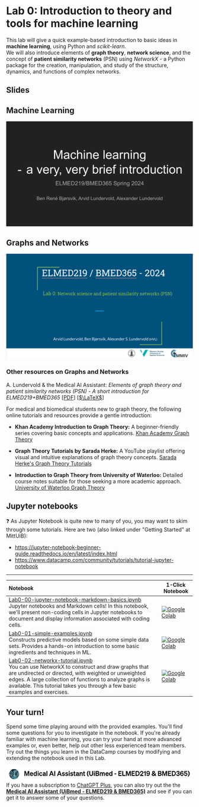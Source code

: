 # Lab 0: Introduction to theory and tools for machine learning

This lab will give a quick example-based introduction to basic ideas in **machine learning**, using Python and *scikit-learn*. <br> We will also introduce elements of **graph theory**, **network science**, and the concept of **patient similarity networks** (PSN) using *NetworkX* - a Python package for the creation, manipulation, and study of the structure, dynamics, and functions of complex networks.


## Slides

## Machine Learning
<!-- Commented as this slide deck is covered in the "Motivation_MedicalAI" slide deck
<a href="https://docs.google.com/presentation/d/e/2PACX-1vREHZA9OSvQa2fOGGDikHF_gDZz0tzgaARVmsjXq7xjFlwDDlkmMSDEvZ5Sa9GflbTybFJLQ3IqltjR/pub?start=false&loop=false&delayms=3000"><img src="assets/lab0-slides.png"></a>
-->

<a href="https://docs.google.com/presentation/d/e/2PACX-1vQN5LeGJ_lafM2zrZx5Fartv8IEVKn6oXbMIhVI-7V_J-8Lur5ZJaVm2zK9zpcuh5oD0u0JYq-UYMmy/pub?start=false&loop=false&delayms=60000"><img src="assets/Slide0-ML.png"></a>

## Graphs and Networks

<a href="https://docs.google.com/presentation/d/e/2PACX-1vR0KosuGRHqFKR1X-LmggiR-6wdfFSdsYdIIfDIcXYQ6qg1wW0hqHrsWIQJCMqbRLM3ouCGoen--SEl/pub?start=false&loop=false&delayms=3000"><img src="assets/slide0-networks.png"></a>

### Other resources on Graphs and Networks
A. Lundervold \& the Medical AI Assistant: _Elements of graph theory and patient similarity networks (PSN) - A short introduction for ELMED219+BMED365_ [[PDF](./assets/ELMED219_BMED365_2024_PSN.pdf)] [[$\LaTeX$](https://www.overleaf.com/read/pccnktqbnswg#4f47e2)]

For medical and biomedical students new to graph theory, the following online tutorials and resources provide a gentle introduction:

- **Khan Academy Introduction to Graph Theory:** A beginner-friendly series covering basic concepts and applications. [Khan Academy Graph Theory](https://www.khanacademy.org/computing/computer-science/algorithms/graph-representation/a/describing-graphs)
    
- **Graph Theory Tutorials by Sarada Herke:** A YouTube playlist offering visual and intuitive explanations of graph theory concepts. [Sarada Herke's Graph Theory Tutorials](https://www.youtube.com/playlist?list=PLoJC20gNfC2gmT_5WgwYwGMvgCjYVsIQg)
    
- **Introduction to Graph Theory from University of Waterloo:** Detailed course notes suitable for those seeking a more academic approach. [University of Waterloo Graph Theory](https://www.cemc.uwaterloo.ca/events/mathcircles/2016-17/Winter/Senior_Mar22.pdf)

<!-- Here's a short extra video that goes through a very similar notebook to the one we use in this lab: https://www.youtube.com/watch?v=OhxUgFNnj1U. You may want to watch this as well. -->

## Jupyter notebooks

:question: As Jupyter Notebook is quite new to many of you, you may want to skim through some tutorials. Here are two (also linked under "Getting Started" at MittUiB): 
* https://jupyter-notebook-beginner-guide.readthedocs.io/en/latest/index.html
* https://www.datacamp.com/community/tutorials/tutorial-jupyter-notebook

<hr>



| Notebook    |      1-Click Notebook     
|:----------|------|
|  [Lab0-00-jupyter-notebook-markdown-basics.ipynb](https://nbviewer.org/github/MMIV-ML/ELMED219/blob/main/Lab0-ML/Lab0-00-jupyter-notebook-markdown-basics.ipynb) <br> Jupyter notebooks and Markdown cells! In this notebook, we'll present non-coding cells in Jupyter notebooks to document and display information associated with coding cells. | [![Google Colab](https://colab.research.google.com/assets/colab-badge.svg)](https://colab.research.google.com/github/MMIV-ML/ELMED219/blob/main/Lab0-ML/Lab0-00-jupyter-notebook-markdown-basics.ipynb)<br>
|  [Lab0-01-simple-examples.ipynb](https://nbviewer.org/github/MMIV-ML/ELMED219/blob/main/Lab0-ML/Lab0-01-simple-examples.ipynb)  <br>Constructs predictive models based on some simple data sets. Provides a hands-on introduction to some basic ingredients and techniques in ML. | [![Google Colab](https://colab.research.google.com/assets/colab-badge.svg)](https://colab.research.google.com/github/MMIV-ML/ELMED219/blob/main/Lab0-ML/Lab0-01-simple-examples.ipynb)<br>
|  [Lab0-02-networkx-tutorial.ipynb](https://nbviewer.org/github/MMIV-ML/ELMED219/blob/main/Lab0-ML/Lab0-02-networkx-tutorial.ipynb)  <br>You can use NetworkX to construct and draw graphs that are undirected or directed, with weighted or unweighted edges. A large collection of functions to analyze graphs is available. This tutorial takes you through a few basic examples and exercises. | [![Google Colab](https://colab.research.google.com/assets/colab-badge.svg)](https://colab.research.google.com/github/MMIV-ML/ELMED219/blob/main/Lab0-ML/Lab0-02-networkx-tutorial.ipynb)<br>

</p>



## Your turn! 

Spend some time playing around with the provided examples. You'll find some questions for you to investigate in the notebook. If you're already familiar with machine learning, you can try your hand at more advanced examples or, even better, help out other less experienced team members. Try out the things you learn in the DataCamp courses by modifying and extending the notebook used in this Lab.


![img](../assets/GPT-MedAI.png)<br>
If you have a subscription to [ChatGPT Plus](https://openai.com/blog/chatgpt-plus), you can also try out the the [**Medical AI Assistant (UiBmed - ELMED219 & BMED365)**](https://chat.openai.com/g/g-d90dfN17H-medical-ai-assistant-uibmed-elmed219-bmed365) and see if you can get it to answer some of your questions.
